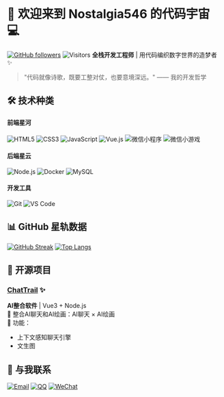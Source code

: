 # 🚀 欢迎来到 Nostalgia546 的代码宇宙 💻
[![GitHub followers](https://img.shields.io/github/followers/Nostalgia546?logo=github&style=for-the-badge&color=6e5494&labelColor=0D1117)](https://github.com/Nostalgia546)
![Visitors](https://komarev.com/ghpvc/?username=Nostalgia546&style=for-the-badge&color=6e5494&label=访问量)
**全栈开发工程师** | 用代码编织数字世界的造梦者 ✨
> "代码就像诗歌，既要工整对仗，也要意境深远。" —— 我的开发哲学

## 🛠️ 技术种类
#### 前端星河
![HTML5](https://img.shields.io/badge/-HTML5-E34F26?logo=html5&logoColor=white&style=flat)
![CSS3](https://img.shields.io/badge/-CSS3-1572B6?logo=css3&logoColor=white&style=flat)
![JavaScript](https://img.shields.io/badge/-JavaScript-F7DF1E?logo=javascript&logoColor=black&style=flat)
![Vue.js](https://img.shields.io/badge/-Vue.js-4FC08D?logo=vue.js&logoColor=white&style=flat)
![微信小程序](https://img.shields.io/badge/-微信小程序-07C160?logo=wechat&logoColor=white&style=flat)
![微信小游戏](https://img.shields.io/badge/-微信小游戏-07C160?logo=wechat&logoColor=white&style=flat)

#### 后端星云
![Node.js](https://img.shields.io/badge/-Node.js-339933?logo=node.js&logoColor=white&style=flat)
![Docker](https://img.shields.io/badge/-Docker-2496ED?logo=docker&logoColor=white&style=flat)
![MySQL](https://img.shields.io/badge/-MySQL-4479A1?logo=mysql&logoColor=white&style=flat)

#### 开发工具
![Git](https://img.shields.io/badge/-Git-F05032?logo=git&logoColor=white&style=flat)
![VS Code](https://img.shields.io/badge/-VSCode-007ACC?logo=visual-studio-code&logoColor=white&style=flat)

## 📊 GitHub 星轨数据
[![GitHub Streak](https://streak-stats.demolab.com?user=Nostalgia546&theme=radical&border_radius=6&date_format=M%20j%5B%2C%20Y%5D)](https://git.io/streak-stats)
[![Top Langs](https://github-readme-stats.vercel.app/api/top-langs/?username=Nostalgia546&layout=compact&theme=radical&hide_border=true)](https://github.com/Nostalgia546)

## 🚀 开源项目
### [ChatTrail](https://github.com/Nostalgia546/ChatTrail) ✨
**AI整合软件** | Vue3 + Node.js  
🔮 整合AI聊天和AI绘画：AI聊天 × AI绘画  
🎯 功能：  
- 上下文感知聊天引擎 
- 文生图

## 🌌 与我联系
[![Email](https://img.shields.io/badge/-官方邮箱-8B89CC?logo=protonmail&logoColor=white&style=for-the-badge)](mailto:2338887777@qq.com)
[![QQ](https://img.shields.io/badge/-QQ-12B7F5?logo=tencent-qq&logoColor=white&style=for-the-badge)](https://wpa.qq.com/msgrd?v=3&uin=2338887777&site=qq&menu=yes)
[![WeChat](https://img.shields.io/badge/-微信-07C160?logo=wechat&logoColor=white&style=for-the-badge)](https://cloud.lingyunlab.com/f/pYfA/%E5%BE%AE%E4%BF%A1%E5%9B%BE%E7%89%87_20250209212334.jpg)
